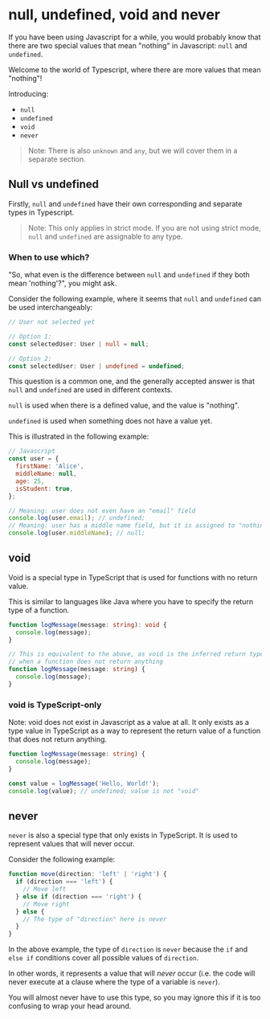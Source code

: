 # null, undefined, void and never

If you have been using Javascript for a while, you would probably know that there are two special values that mean "nothing" in Javascript: `null` and `undefined`.

Welcome to the world of Typescript, where there are more values that mean "nothing"!

Introducing:

- `null`
- `undefined`
- `void`
- `never`

> Note: There is also `unknown` and `any`, but we will cover them in a separate section.


## Null vs undefined

Firstly, `null` and `undefined` have their own corresponding and separate types in Typescript.

> Note: This only applies in strict mode. If you are not using strict mode, `null` and `undefined` are assignable to any type.

### When to use which?

"So, what even is the difference between `null` and `undefined` if they both mean 'nothing'?", you might ask.

Consider the following example, where it seems that `null` and `undefined` can be used interchangeably:

```ts
// User not selected yet

// Option 1:
const selectedUser: User | null = null;

// Option 2:
const selectedUser: User | undefined = undefined;
```

This question is a common one, and the generally accepted answer is that `null` and `undefined` are used in different contexts.

`null` is used when there is a defined value, and the value is "nothing".

`undefined` is used when something does not have a value yet.

This is illustrated in the following example:

```js
// Javascript
const user = {
  firstName: 'Alice',
  middleName: null,
  age: 25,
  isStudent: true,
};

// Meaning: user does not even have an "email" field
console.log(user.email); // undefined;
// Meaning: user has a middle name field, but it is assigned to "nothing" (i.e. Alice has no middle name)
console.log(user.middleName); // null;

```

## void

Void is a special type in TypeScript that is used for functions with no return value.

This is similar to languages like Java where you have to specify the return type of a function.

```ts
function logMessage(message: string): void {
  console.log(message);
}

// This is equivalent to the above, as void is the inferred return type
// when a function does not return anything
function logMessage(message: string) {
  console.log(message);
}
```

### void is TypeScript-only

Note: void does not exist in Javascript as a value at all. It only exists as a type value in TypeScript as a way to represent the return value of a function that does not return anything.

```ts
function logMessage(message: string) {
  console.log(message);
}

const value = logMessage('Hello, World!'); 
console.log(value); // undefined; value is not "void"

```

## never

`never` is also a special type that only exists in TypeScript. It is used to represent values that will never occur.

Consider the following example:

```ts
function move(direction: 'left' | 'right') {
  if (direction === 'left') {
    // Move left
  } else if (direction === 'right') {
    // Move right
  } else {
    // The type of "direction" here is never
  }
}
```

In the above example, the type of `direction` is `never` because the `if` and `else if` conditions cover all possible values of `direction`.

In other words, it represents a value that will *never* occur (i.e. the code will never execute at a clause where the type of a variable is `never`).

You will almost never have to use this type, so you may ignore this if it is too confusing to wrap your head around.
